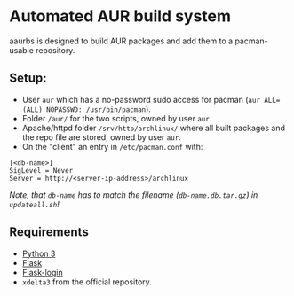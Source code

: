 # Automated AUR build system

aaurbs is designed to build AUR packages and add them to a pacman-usable repository.

## Setup:
- User `aur` which has a no-password sudo access for pacman (`aur ALL=(ALL) NOPASSWD: /usr/bin/pacman`).
- Folder `/aur/` for the two scripts, owned by user `aur`.
- Apache/httpd folder `/srv/http/archlinux/` where all built packages and the repo file are stored, owned by user `aur`.
- On the "client" an entry in `/etc/pacman.conf` with:
```
[<db-name>]
SigLevel = Never
Server = http://<server-ip-address>/archlinux
```
_Note, that `db-name` has to match the filename (`db-name.db.tar.gz`) in `updateall.sh`!_

## Requirements
- [Python 3](https://www.python.org/)
- [Flask](http://flask.pocoo.org/)
- [Flask-login](https://github.com/maxcountryman/flask-login)
- `xdelta3` from the official repository.